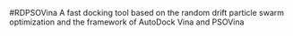 #RDPSOVina
A fast docking tool based on the random drift particle swarm optimization and the framework of AutoDock Vina and PSOVina
